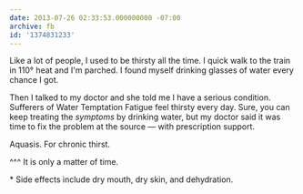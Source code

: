 ```yaml
---
date: 2013-07-26 02:33:53.000000000 -07:00
archive: fb
id: '1374831233'
---
```


Like a lot of people, I used to be thirsty all the time. I quick walk to the train in 110° heat and I'm parched. I found myself drinking glasses of water every chance I got.

Then I talked to my doctor and she told me I have a serious condition. Sufferers of Water Temptation Fatigue feel thirsty every day. Sure, you can keep treating the *symptoms* by drinking water, but my doctor said it was time to fix the problem at the source — with prescription support.

Aquasis. For chronic thirst.

^^^ It is only a matter of time.

\* Side effects include dry mouth, dry skin, and dehydration.
